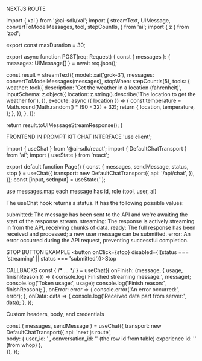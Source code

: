NEXTJS ROUTE

import { xai } from '@ai-sdk/xai';
import {
  streamText,
  UIMessage,
  convertToModelMessages,
  tool,
  stepCountIs,
} from 'ai';
import { z } from 'zod';

export const maxDuration = 30;

export async function POST(req: Request) {
  const { messages }: { messages: UIMessage[] } = await req.json();

  const result = streamText({
    model: xai('grok-3'),
    messages: convertToModelMessages(messages),
    stopWhen: stepCountIs(5),
    tools: {
      weather: tool({
        description: 'Get the weather in a location (fahrenheit)',
        inputSchema: z.object({
          location: z.string().describe('The location to get the weather for'),
        }),
        execute: async ({ location }) => {
          const temperature = Math.round(Math.random() * (90 - 32) + 32);
          return {
            location,
            temperature,
          };
        },
      }),
    },
  });

  return result.toUIMessageStreamResponse();
}


FRONTEND IN PROMPT KIT CHAT INTERFACE
'use client';

import { useChat } from '@ai-sdk/react';
import { DefaultChatTransport } from 'ai';
import { useState } from 'react';

export default function Page() {
  const { messages, sendMessage, status, stop } = useChat({
    transport: new DefaultChatTransport({
      api: '/api/chat',
    }),
  });
  const [input, setInput] = useState('');


use messages.map
each message has id, role (tool, user, ai)

The useChat hook returns a status. It has the following possible values:

submitted: The message has been sent to the API and we're awaiting the start of the response stream.
streaming: The response is actively streaming in from the API, receiving chunks of data.
ready: The full response has been received and processed; a new user message can be submitted.
error: An error occurred during the API request, preventing successful completion.


STOP BUTTON EXAMPLE
 <button onClick={stop} disabled={!(status === 'streaming' || status === 'submitted')}>Stop</button>

CALLBACKS 
const {
  /* ... */
} = useChat({
  onFinish: (message, { usage, finishReason }) => {
    console.log('Finished streaming message:', message);
    console.log('Token usage:', usage);
    console.log('Finish reason:', finishReason);
  },
  onError: error => {
    console.error('An error occurred:', error);
  },
  onData: data => {
    console.log('Received data part from server:', data);
  },
});




Custom headers, body, and credentials

const { messages, sendMessage } = useChat({
  transport: new DefaultChatTransport({
    api: 'next js route',    
    body: {
      user_id: '',
      conversation_id: '' (the row id from table)
      experience id: '' (from whop)
    },    
  }),
});